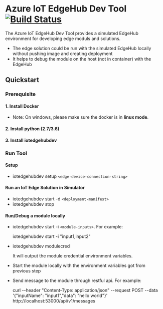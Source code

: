 
# Azure IoT EdgeHub Dev Tool [![Build Status](https://travis-ci.com/Azure/iotedgehubdev.svg?token=KySEv4A21JkyzbCKjpFW&branch=master)](https://travis-ci.com/Azure/iotedgehubdev)
The Azure IoT EdgeHub Dev Tool provides a simulated EdgeHub environment for developing edge moduls and solutions.
- The edge solution could be run with the simulated EdgeHub locally without pushing image and creating deployment
- It helps to debug the module on the host (not in container) with the EdgeHub

## Quickstart
### Prerequisite
#### 1. **Install Docker**
- Note: On windows, please make sure the docker is in **linux mode**.
#### 2. **Install python (2.7/3.6)**
#### 3. **Install iotedgehubdev**

### Run Tool
#### Setup
- iotedgehubdev setup `<edge-device-connection-string>`

#### Run an IoT Edge Solution in Simulator
- iotedgehubdev start -d `<deployment-manifest>`
- iotedgehubdev stop

#### Run/Debug a module locally
- iotedgehubdev start -i `<module-inputs>`. For example:

    iotedgehubdev start -i "input1,input2"
- iotedgehubdev modulecred

  It will output the module credential environment variables.

- Start the module locally with the environment variables got from previous step
- Send message to the module through restful api. For example:

    curl --header "Content-Type: application/json" --request POST --data '{"inputName": "input1","data": "hello world"}' http://localhost:53000/api/v1/messages
 